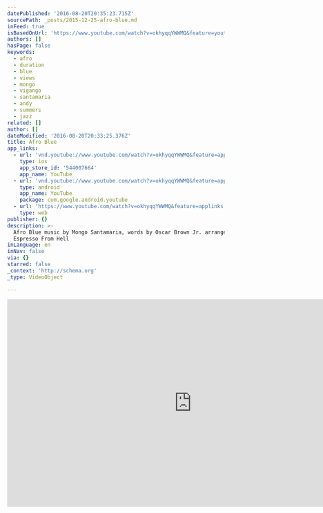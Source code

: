 ```yaml
---
datePublished: '2016-08-20T20:35:23.715Z'
sourcePath: _posts/2015-12-25-afro-blue.md
inFeed: true
isBasedOnUrl: 'https://www.youtube.com/watch?v=okhyqqYWWMQ&feature=youtu.be'
authors: []
hasPage: false
keywords:
  - afro
  - duration
  - blue
  - views
  - mongo
  - vigango
  - santamaria
  - andy
  - summers
  - jazz
related: []
author: []
dateModified: '2016-08-20T20:33:25.376Z'
title: Afro Blue
app_links:
  - url: 'vnd.youtube://www.youtube.com/watch?v=okhyqqYWWMQ&feature=applinks'
    type: ios
    app_store_id: '544007664'
    app_name: YouTube
  - url: 'vnd.youtube://www.youtube.com/watch?v=okhyqqYWWMQ&feature=applinks'
    type: android
    app_name: YouTube
    package: com.google.android.youtube
  - url: 'https://www.youtube.com/watch?v=okhyqqYWWMQ&feature=applinks'
    type: web
publisher: {}
description: >-
  Afro Blue music by Mongo Santamaria, words by Oscar Brown Jr. arranged by
  Espresso From Hell
inLanguage: en
inNav: false
via: {}
starred: false
_context: 'http://schema.org'
_type: VideoObject

---
```

<iframe src="https://cdn.embedly.com/widgets/media.html?src=https%3A%2F%2Fwww.youtube.com%2Fembed%2FokhyqqYWWMQ%3Ffeature%3Doembed&amp;url=https%3A%2F%2Fwww.youtube.com%2Fwatch%3Fv%3DokhyqqYWWMQ%26feature%3Dyoutu.be&amp;image=https%3A%2F%2Fi.ytimg.com%2Fvi%2FokhyqqYWWMQ%2Fhqdefault.jpg&amp;key=b7d04c9b404c499eba89ee7072e1c4f7&amp;type=text%2Fhtml&amp;schema=youtube" width="854" height="480" scrolling="no" frameborder="0" allowfullscreen="allowfullscreen" style=""></iframe>